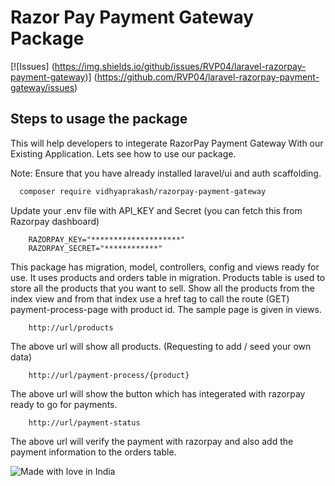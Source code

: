 # Razor Pay Payment Gateway Package

[![Issues] (https://img.shields.io/github/issues/RVP04/laravel-razorpay-payment-gateway)] (https://github.com/RVP04/laravel-razorpay-payment-gateway/issues)

## Steps to usage the package

This will help developers to integerate RazorPay Payment Gateway With our Existing Application. Lets see how to use our package. 

Note: Ensure that you have already installed laravel/ui and auth scaffolding. 

```sh
  composer require vidhyaprakash/razorpay-payment-gateway
```

Update your .env file with API_KEY and Secret (you can fetch this from Razorpay dashboard)
```
    RAZORPAY_KEY="********************"
    RAZORPAY_SECRET="************"
```

This package has migration, model, controllers, config and views ready for use. It uses products and orders table in migration. Products table is used to store all the products that you want to sell. Show all the products from the index view and from that index use a href tag to call the route (GET) payment-process-page with product id. The sample page is given in views. 

```
    http://url/products
```
The above url will show all products. (Requesting to add / seed your own data)

```
    http://url/payment-process/{product}
```
The above url will show the button which has integerated with razorpay ready to go for payments. 

```
    http://url/payment-status
```
The above url will verify the payment with razorpay and also add the payment information to the orders table. 


![Made with love in India](https://madewithlove.now.sh/in?heart=true&template=for-the-badge)
